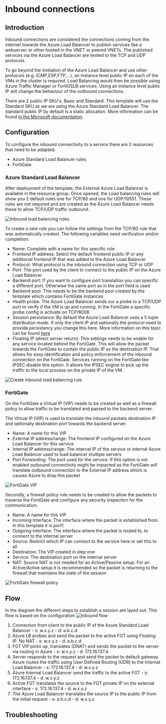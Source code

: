# Inbound connections

## Introduction

Inbound connections are considered the connections coming from the internet towards the Azure Load Balancer to publish services like a webserver or other hosted in the VNET or peered VNETs. The published services via the Azure Load Balancer are limited to the TCP and UDP protocols.

To go beyond the limitation of the Azure Load Balancer and use other protocols (e.g. ICMP,ESP,FTP,...), an instance level public IP on each of the VMs in the cluster is required. Load Balancing would then be possible using Azure Traffic Manager or FortiGSLB services. Using an instance level public IP will change the behaviour of the outbound connections.

There are 2 public IP SKU's: Basic and Standard. This template will use the Standard SKU as we are using the Azure Standard Load Balancer. The standard public IP by default is a static allocation. More information can be found [in the Microsoft documentation](https://docs.microsoft.com/en-us/azure/virtual-network/public-ip-addresses).

## Configuration

To configure the inbound connectivity to a service there are 2 resources that need to be adapted:

- Azure Standard Load Balancer rules
- FortiGate

### Azure Standard Load Balancer

After deployment of the template, the External Azure Load Balancer is available in the resource group. Once opened, the Load balancing rules will show you 2 default rules one for TCP/80 and one for UDP/10551. These rules are not required and are created as the Azure Load Balancer needs these to allow TCP/UDP traffic outbound.

![Inbound load balancing rules](../images/inbound-lbrules.png)

To create a new rule you can follow the settings from the TCP/80 rule that was automatically created. The following variables need verification and/or completion:

- Name: Complete with a name for this specific rule
- Frontend IP address: Select the default frontend public IP or any additional frontend IP that was added to the Azure Load Balancer
- Protocol: What protocol is the inbound connection using TCP or UDP
- Port: The port used by the client to connect to the public IP on the Azure Load Balancer
- Backend port: If you want to configure port translation you can specific a different port. Otherwise the same port as in the port field is used
- Backend pool: This needs to be the bankend pool created by the template which contains FortiGate instances
- Health probe: The Azure Load Balancer sends our a probe to a TCP/UDP port to verify if the VM is up and running. In the FortiGate a specific probe config is activate on TCP/8008
- Session persistance: By default the Azure Load Balancer uses a 5 tuple distribution mode. If only the client IP and optionally the protocol need to provide persistancy you change this here. More information on this topic can be found [here](https://docs.microsoft.com/en-us/azure/load-balancer/load-balancer-distribution-mode)
- Floating IP (direct server return): This settings needs to be enable for any service located behind the FortiGate. This will allow the packet towards the FortiGate to contain the public IP as the destination IP. That allows for easy identification and policy enforcement of the inbound connection on the FortiGate. Services running on the FortiGate like IPSEC disable this option. It allows the IPSEC engine to pick up the traffic to the local process on the private IP of the VM.

![Create inbound load balancing rule](../images/inbound-lbrule-create.png)

### FortiGate

On the FortiGate a Virtual IP (VIP) needs to be created as well as a firewall policy to allow traffic to be translated and passed to the backend server.

The Virtual IP (VIP) is used to translate the inbound packets destination IP and optionally destination port towards the backend server.

- Name: A name for this VIP
- External IP address/range: The frontend IP configured on the Azure Load Balancer for this service
- Internal IP address/range: The internal IP of the service or internal Azure Load Balancer used to load balancer multiple servers
- Port Forwarding: The port used for the service. If this option is not enabled outbound connectivity might be impacted as the FortiGate will translate outbound connection to the External IP address which is causes Azure to drop this packet

![FortiGate VIP](../images/inbound-fgt-vip.png)

Secondly, a firewall policy rule needs to be created to allow the packets to traverse the FortiGate and configure any security inspection for the communication.

- Name: A name for this VIP
- Incoming Interface: The interface where the packet is established from. In this template it is port1
- Outgoing Interface: The interface where the packet is routed to, to connect to the internal server
- Source: Restrict which IP can connect to the service here or set this to all
- Destination:  The VIP created in step one
- Service: The destination port on the internal server
- NAT: Source NAT is not needed for an Active/Passive setup. For an Active/Active setup it is recommended so the packet is returning to the firewall that maintains the state of the session

![FortiGate firewall policy](../images/inbound-fgt-policy.png)

## Flow

In the diagram the different steps to establish a session are layed out. This flow is based on the configuration
![Inbound flow](../images/inbound-flow.png)

1. Connection from client to the public IP of the Azure Standard Load Balancer - s: w.x.y.z - d: a.b.c.d
2. Azure LB probes and send the packet to the active FGT using Floating IP. No NAT - s: w.x.y.z - d: a.b.c.d
3. FGT VIP picks up, translates (DNAT) and sends the packet to the server via routing in Azure - s: w.x.y.z - d: 172.16.137.4
4. Server responds to the request and send the packet to default gateway. Azure routes the traffic using User Defined Routing (UDR) to the Internal Load Balancer - s: 172.16.137.4 - d: w.x.y.z
5. Azure Internal Load Balancer send the traffic to the active FGT - s: 172.16.137.4 - d: w.x.y.z
6. Active FGT translates the source to the FGT private IP on the external interface - s: 172.16.137.4 - d: w.x.y.z
7. The Azure Load Balancer translates the source IP to the public IP from the initial request - s: a.b.c.d - d: w.x.y.z

## Troubleshooting
